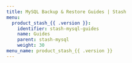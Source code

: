 ```yaml
---
title: MySQL Backup & Restore Guides | Stash
menu:
  product_stash_{{ .version }}:
    identifier: stash-mysql-guides
    name: Guides
    parent: stash-mysql
    weight: 30
menu_name: product_stash_{{ .version }}
---
```


